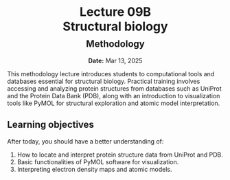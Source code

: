 <h1 style="margin-bottom: 0.4em; text-align: center;">
    <b>Lecture 09B</b><br>
    Structural biology
</h1>
<h2 style="margin-top: 0.0em; text-align: center;">
    Methodology
</h2>
<p style="text-align: center;">
    <b>Date:</b> Mar 13, 2025
</p>

This methodology lecture introduces students to computational tools and databases essential for structural biology.
Practical training involves accessing and analyzing protein structures from databases such as UniProt and the Protein Data Bank (PDB), along with an introduction to visualization tools like PyMOL for structural exploration and atomic model interpretation.

## Learning objectives

After today, you should have a better understanding of:

1.  How to locate and interpret protein structure data from UniProt and PDB.
2.  Basic functionalities of PyMOL software for visualization.
3.  Interpreting electron density maps and atomic models.
